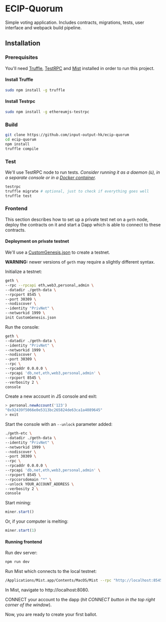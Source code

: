# ECIP-Quorum #

Simple voting application. Includes contracts, migrations, tests, user interface and webpack build pipeline.

## Installation ##

### Prerequisites ###

You'll need [Truffle](http://truffleframework.com/), [TestRPC](https://github.com/ethereumjs/testrpc) and [Mist](https://github.com/ethereum/mist) installed in order to run this project.

#### Install Truffle ####

``` bash
sudo npm install -g truffle
```

#### Install Testrpc ####

``` bash
sudo npm install -g ethereumjs-testrpc
```

### Build ###

``` bash
git clone https://github.com/input-output-hk/ecip-quorum
cd ecip-quorum
npm install
truffle compile
```

### Test ###

We'll use TestRPC node to run tests. *Consider running it as a daemon (`&`), in a separate console or in a [Docker container](https://github.com/ethereumjs/testrpc#docker).*

``` bash
testrpc
truffle migrate # optional, just to check if everything goes well
truffle test
```

### Frontend ###

This section describes how to set up a private test net on a `geth` node, deploy the contracts on it and start a Dapp which is able to connect to these contracts.

#### Deployment on private testnet ####

We'll use a [CustomGenesis.json](https://github.com/input-output-hk/ecip-quorum/blob/master/CustomGenesis.json) to create a testnet.

**WARNING:** newer versions of `geth` may require a slightly different syntax.

Initialize a testnet:

``` bash
geth \
--rpc --rpcapi eth,web3,personal,admin \
--datadir ./geth-data \
--rpcport 8545 \
--port 30309 \
--nodiscover \
--identity "PrivNet" \
--networkid 1999 \
init CustomGenesis.json
```

Run the console:

``` bash
geth \
--datadir ./geth-data \
--identity "PrivNet" \
--networkid 1999 \
--nodiscover \
--port 30309 \
--rpc \
--rpcaddr 0.0.0.0 \
--rpcapi 'db,net,eth,web3,personal,admin' \
--rpcport 8545 \
--verbosity 2 \
console
```

Create a new account in JS console and exit:

``` javascript
> personal.newAccount('123')
"0x92439f5066e0e5313bc265824de63ca1a4089645"
> exit
```

Start the console with an `--unlock` parameter added:

``` bash
./geth-etc \
--datadir ./geth-data \
--identity "PrivNet" \
--networkid 1999 \
--nodiscover \
--port 30309 \
--rpc \
--rpcaddr 0.0.0.0 \
--rpcapi 'db,net,eth,web3,personal,admin' \
--rpcport 8545 \
--rpccorsdomain "*" \
--unlock YOUR_ACCOUNT_ADDRESS \
--verbosity 2 \
console
```

Start mining:

``` javascript
miner.start()
```

Or, if your computer is melting:

``` javascript
miner.start(1)
```

#### Running frontend ####

Run dev server:

``` bash
npm run dev
```

Run Mist which connects to the local testnet:

``` bash
/Applications/Mist.app/Contents/MacOS/Mist --rpc "http://localhost:8545" --datadir ./geth-data/
```

In Mist, navigate to http://localhost:8080.

CONNECT your account to the dapp (_hit CONNECT button in the top right corner of the window_).

Now, you are ready to create your first ballot.
